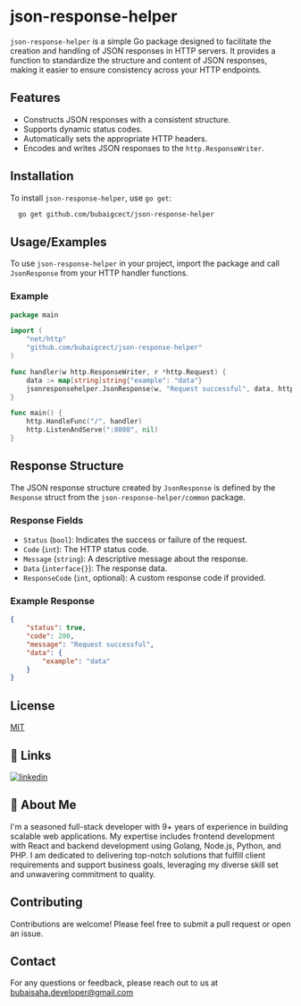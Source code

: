 
# json-response-helper

`json-response-helper` is a simple Go package designed to facilitate the creation and handling of JSON responses in HTTP servers. It provides a function to standardize the structure and content of JSON responses, making it easier to ensure consistency across your HTTP endpoints.


## Features

- Constructs JSON responses with a consistent structure.
- Supports dynamic status codes.
- Automatically sets the appropriate HTTP headers.
- Encodes and writes JSON responses to the `http.ResponseWriter`.


## Installation

To install `json-response-helper`, use `go get`:

```bash
  go get github.com/bubaigcect/json-response-helper
```
    
## Usage/Examples

To use `json-response-helper` in your project, import the package and call `JsonResponse` from your HTTP handler functions.

### Example

```go
package main

import (
	"net/http"
	"github.com/bubaigcect/json-response-helper"
)

func handler(w http.ResponseWriter, r *http.Request) {
	data := map[string]string{"example": "data"}
	jsonresponsehelper.JsonResponse(w, "Request successful", data, http.StatusOK)
}

func main() {
	http.HandleFunc("/", handler)
	http.ListenAndServe(":8080", nil)
}

```


## Response Structure

The JSON response structure created by `JsonResponse` is defined by the `Response` struct from the `json-response-helper/common` package.

### Response Fields

- `Status` (`bool`): Indicates the success or failure of the request.
- `Code` (`int`): The HTTP status code.
- `Message` (`string`): A descriptive message about the response.
- `Data` (`interface{}`): The response data.
- `ResponseCode` (`int`, optional): A custom response code if provided.

### Example Response

```json
{
    "status": true,
    "code": 200,
    "message": "Request successful",
    "data": {
        "example": "data"
    }
}
```


## License

[MIT](https://choosealicense.com/licenses/mit/)


## 🔗 Links

[![linkedin](https://img.shields.io/badge/linkedin-0A66C2?style=for-the-badge&logo=linkedin&logoColor=white)](https://www.linkedin.com/in/bubaigcect/)

## 🚀 About Me

I'm a seasoned full-stack developer with 9+ years of experience in building scalable web applications. My expertise includes frontend development with React and backend development using Golang, Node.js, Python, and PHP. I am dedicated to delivering top-notch solutions that fulfill client requirements and support business goals, leveraging my diverse skill set and unwavering commitment to quality.
## Contributing

Contributions are welcome! Please feel free to submit a pull request or open an issue.

## Contact

For any questions or feedback, please reach out to us at bubaisaha.developer@gmail.com
